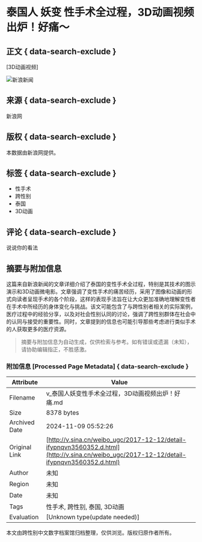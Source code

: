 # 泰国人 妖变 性手术全过程，3D动画视频出炉！好痛～

## 正文 { data-search-exclude }


[3D动画视频]

![新浪新闻](https://n.sinaimg.cn/default/80905340/20200331/sinalogo.png)

## 来源 { data-search-exclude }

新浪网  

## 版权  { data-search-exclude }

本数据由新浪网提供。  

## 标签 { data-search-exclude }

- 性手术
- 跨性别
- 泰国
- 3D动画

## 评论 { data-search-exclude }

说说你的看法
<!-- tcd_original_link http://v.sina.cn/weibo_ugc/2017-12-12/detail-ifypnqvn3560352.d.html -->
## 摘要与附加信息

<!-- tcd_abstract -->
这篇来自新浪新闻的文章详细介绍了泰国的变性手术全过程，特别是其技术的图示演示和3D动画微电影。文章强调了变性手术的痛苦经历，采用了图像和动画的形式向读者呈现手术的各个阶段，这样的表现手法旨在让大众更加准确地理解变性者在手术中所经历的身体变化与挑战。该文可能包含了与跨性别者相关的实际案例，医疗过程中的经验分享，以及对社会性别认同的讨论，强调了跨性别群体在社会中的认同与接受的重要性。同时，文章提到的信息也可能引导那些考虑进行类似手术的人获取更多的医疗资源。
<!-- tcd_abstract_end -->

> 摘要与附加信息为自动生成，仅供检索与参考。如有错误或遗漏（未知），请协助编辑指正，不胜感激。

### 附加信息 [Processed Page Metadata] { data-search-exclude }

| Attribute       | Value                                  |
|-----------------|----------------------------------------|
| Filename        | v_泰国人妖变性手术全过程，3D动画视频出炉！好痛.md                             |
| Size            | 8378 bytes                           |
| Archived Date   | 2024-11-09 05:52:26                             |
| Original Link   | [http://v.sina.cn/weibo_ugc/2017-12-12/detail-ifypnqvn3560352.d.html](http://v.sina.cn/weibo_ugc/2017-12-12/detail-ifypnqvn3560352.d.html)                       |
| Author          | 未知                               |
| Region          | 未知                               |
| Date            | 未知                                 |
| Tags            | 性手术, 跨性别, 泰国, 3D动画                                 |
| Evaluation            | [Unknown type(update needed)]                                 |
<!-- tcd_table_end -->

本文由跨性别中文数字档案馆归档整理，仅供浏览。版权归原作者所有。
